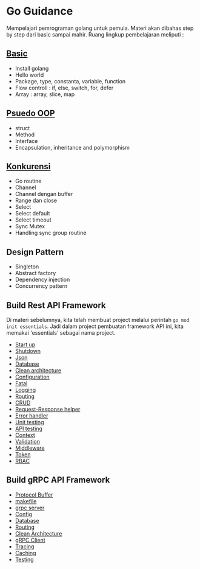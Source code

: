 # Go Guidance

Mempelajari pemrograman golang untuk pemula. Materi akan dibahas step by step dari basic sampai mahir. Ruang lingkup pembelajaran meliputi :

## [Basic](golang-fundamental/basic.md)

- Install golang
- Hello world
- Package, type, constanta, variable, function
- Flow controll : if, else, switch, for, defer
- Array : array, slice, map

## [Psuedo OOP](golang-fundamental/pseudo_oop.md)

- struct
- Method
- Interface
- Encapsulation, inheritance and polymorphism

## [Konkurensi](golang-fundamental/konkurensi.md)

- Go routine
- Channel
- Channel dengan buffer
- Range dan close
- Select
- Select default
- Select timeout
- Sync Mutex
- Handling sync group routine

## Design Pattern

- Singleton
- Abstract factory
- Dependency injection
- Concurrency pattern

## Build Rest API Framework

Di materi sebelumnya, kita telah membuat project melalui perintah `go mod init essentials`. Jadi dalam project pembuatan framework API ini, kita memakai 'essentials' sebagai nama project.

- [Start up](build-rest-api-framework/start-up.md)
- [Shutdown](build-rest-api-framework/shutdown.md)
- [Json](build-rest-api-framework/json.md)
- [Database](build-rest-api-framework/database.md)
- [Clean architecture](build-rest-api-framework/clean-architecture.md)
- [Configuration](build-rest-api-framework/configuration.md)
- [Fatal](build-rest-api-framework/fatal.md)
- [Logging](build-rest-api-framework/logging.md)
- [Routing](build-rest-api-framework/routing.md)
- [CRUD](build-rest-api-framework/crud.md)
- [Request-Response helper](build-rest-api-framework/request-response-helper.md)
- [Error handler](build-rest-api-framework/error-handler.md)
- [Unit testing](build-rest-api-framework/unit-testing.md)
- [API testing](build-rest-api-framework/api-testing.md)
- [Context](build-rest-api-framework/context.md)
- [Validation](build-rest-api-framework/validation.md)
- [Middleware](build-rest-api-framework/middleware.md)
- [Token](build-rest-api-framework/token.md)
- [RBAC](build-rest-api-framework/rbac.md)

## Build gRPC API Framework

- [Protocol Buffer](grpc-framework/grpc-protobuf.md)
- [makefile](grpc-framework/makefile.md)
- [grpc server](grpc-framework/grpc-server.md)
- [Config](grpc-framework/grpc-config.md)
- [Database](grpc-framework/grpc-database.md)
- [Routing](grpc-framework/grpc-routing.md)
- [Clean Architecture](grpc-framework/grpc-clean-architecture.md)
- [gRPC Client](grpc-framework/grpc-client.md)
- [Tracing](grpc-framework/grpc-tracing.md)
- [Caching](grpc-framework/grpc-caching.md)
- [Testing](grpc-framework/grpc-testing.md)

<!-- Percobaan fork dan melakukan pull request -->
